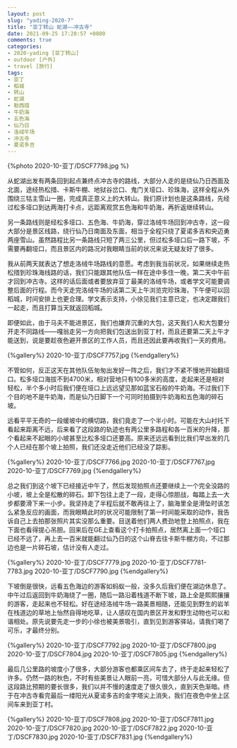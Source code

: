 ```yaml
---
layout: post
slug: "yading-2020-7"
title: "亚丁转山 蛇湖——冲古寺"
date: 2021-09-25 17:20:57 +0800
comments: true
categories:
- 2020-yading [亚丁转山]
- outdoor [户外]
- travel [旅行]
tags:
- 亚丁
- 稻城
- 转山
- 蛇湖
- 勒西措
- 牛奶海
- 五色海
- 仙乃日
- 洛绒牛场
- 冲古寺
- 夏诺多吉
---
```


{%photo 2020-10-亚丁/DSCF7798.jpg %}

从蛇湖出发有两条回到起点兼终点冲古寺的路线，大部分人走的是绕仙乃日西面及北面，途经热松措、卡斯牛棚、地狱谷岔口、鬼门关垭口、珍珠海，这样全程从外围绕三牯主雪山一圈，完成真正意义上的大转山。我们原计划也是这条路线，先经过松多垭口到达两海打卡点，远距离观赏五色海和牛奶海，再折返继续转山。

另一条路线则是经松多垭口、五色海、牛奶海，穿过洛绒牛场回到冲古寺，这一段大部分是景区线路，绕行仙乃日南面及东面，相当于全程只绕了夏诺多吉和央迈勇两座雪山。虽然路程比另一条路线只短了两三公里，但过松多垭口后一路下坡，不需要再翻垭口，而且景区内的路况对我眼睛当前的状况来说无疑友好了很多。

<!--more-->

我从前两天就表达了想走洛绒牛场路线的意愿。考虑到我当前状况，如果继续走热松措到珍珠海线路的话，我们只能跟其他队伍一样在途中多住一晚，第二天中午前才回到冲古寺。这样的话后面或者要放弃亚丁最美的洛绒牛场，或者学文可能要调整后面的行程。而今天走完洛绒牛场的话第二天上午浏览完珍珠海，下午便可以回稻城，时间安排上也更合理。学文表示支持，小徐见我们主意已定，也决定跟我们一起走，而且打算当天就返回稻城。

即便如此，由于马夫不能进景区，我们也嫌弃沉重的大包，这天我们人和大包要分开走不同路线——嘎翁走另一方向把我们包送出到亚丁村，而且还要第二天上午才能送到，说是要趁夜色避开景区的工作人员，而且还因此要再收我们一天的费用。

{%gallery%}
2020-10-亚丁/DSCF7757.jpg
{%endgallery%}

不管如何，反正这天在其他队伍匆匆出发好一阵之后，我们才不紧不慢地开始翻垭口。松多垭口海拔不到4700米，相对营地只有100多米的高度，走起来还是相对轻松，半个多小时后我们便在垭口上远远望见那如蓝宝石般的牛奶海。不过我们下个目的地不是牛奶海，而是仙乃日脚下一个可同时拍摄到牛奶海和五色海的碎石坡。

远看平平无奇的一段缓坡中的横切路，我们竟走了一个半小时。可能在大山衬托下看起来距离不远，后来看了这段路的轨迹也有两公里多路程和各一百米的升降，那个看起来不起眼的小坡甚至比松多垭口还要高。原来还远远看到比我们早出发的几个人已经在那个坡上拍照，我们还没走近他们已经没了踪影。

{%gallery%}
2020-10-亚丁/DSCF7766.jpg
2020-10-亚丁/DSCF7767.jpg
2020-10-亚丁/DSCF7769.jpg
{%endgallery%}

总之我们到这个坡下已经接近中午了，然后发现拍照点还要继续上一个完全没路的小坡，坡上全是松散的碎石。卸下包往上走了一段，走得心惊胆战，每踏上去一大步都要滑下来一小步。我坚持走了半程后就不敢再往上了，脑海里全是滑坠时该怎么紧急反应的画面，而我眼睛此时的状况可能限制了第一时间能采取的动作，我告诉自己上去拍那张照片其实没那么重要。目送着他们两人费劲地登上拍照点，我在下面也看得提心吊胆。回来后在GE上查看这个打卡拍照点，居然离上面一个垭口已经不远了，再上去一百米就能翻过仙乃日的这个山脊去往卡斯牛棚方向，不过那边也是一片碎石坡，估计没有人走过。

{%gallery%}
2020-10-亚丁/DSCF7779.jpg
2020-10-亚丁/DSCF7781-7783.jpg
2020-10-亚丁/DSCF7790.jpg
{%endgallery%}

下坡倒是很快，远看五色海边的游客如蚂蚁一般，没多久后我们便在湖边休息了。中午过后返回到牛奶海绕了一圈，随后一路沿着栈道不断下坡，路上全是熙熙攘攘的游客，走起来也不轻松。好在途经洛绒牛场一路美景相随，还能见到野生的岩羊在栈道边的草地上怡然自得地吃草，让人感叹在国内景区开发和野生动物也可以和谐相处。原先说要先走一步的小徐也被美景吸引，直到见到游客驿站，请我们喝了可乐，才最终分别。

{%gallery%}
2020-10-亚丁/DSCF7792.jpg
2020-10-亚丁/DSCF7800.jpg
2020-10-亚丁/DSCF7804.jpg
2020-10-亚丁/DSCF7805.jpg
{%endgallery%}

最后几公里路的坡度小了很多，大部分游客也都乘区间车去了，终于走起来轻松了许多。仍然一路的秋色，不时有些美景让人眼前一亮，可惜大部分人与此无缘。但这段路比预期的要长很多，我们以并不慢的速度走了很久很久，直到天色渐暗。终于在冲古寺看完最后一缕阳光从夏诺多吉的金字塔尖上消失，我们在夜色中坐上区间车来到亚丁村。

{%gallery%}
2020-10-亚丁/DSCF7808.jpg
2020-10-亚丁/DSCF7811.jpg
2020-10-亚丁/DSCF7820.jpg
2020-10-亚丁/DSCF7822.jpg
2020-10-亚丁/DSCF7830.jpg
2020-10-亚丁/DSCF7831.jpg
{%endgallery%}
